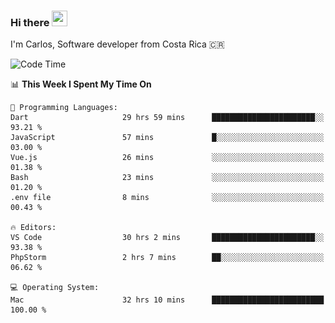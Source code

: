 ### Hi there <img src="https://media.giphy.com/media/hvRJCLFzcasrR4ia7z/giphy.gif" width="25px" height="25px">

I'm Carlos, Software developer from Costa Rica 🇨🇷

[//]: # (<a href="https://app.daily.dev/carum98"><img src="https://github.com/carum98/carum98/blob/main/devcard.svg" width="400" alt="Carlos Umaña Acevedo's Dev Card"/></a>)


<!--START_SECTION:waka-->
![Code Time](http://img.shields.io/badge/Code%20Time-11%2C609%20hrs%2053%20mins-blue)

📊 **This Week I Spent My Time On** 

```text
💬 Programming Languages: 
Dart                     29 hrs 59 mins      ███████████████████████░░   93.21 % 
JavaScript               57 mins             █░░░░░░░░░░░░░░░░░░░░░░░░   03.00 % 
Vue.js                   26 mins             ░░░░░░░░░░░░░░░░░░░░░░░░░   01.38 % 
Bash                     23 mins             ░░░░░░░░░░░░░░░░░░░░░░░░░   01.20 % 
.env file                8 mins              ░░░░░░░░░░░░░░░░░░░░░░░░░   00.43 % 

🔥 Editors: 
VS Code                  30 hrs 2 mins       ███████████████████████░░   93.38 % 
PhpStorm                 2 hrs 7 mins        ██░░░░░░░░░░░░░░░░░░░░░░░   06.62 % 

💻 Operating System: 
Mac                      32 hrs 10 mins      █████████████████████████   100.00 % 
```


<!--END_SECTION:waka-->
